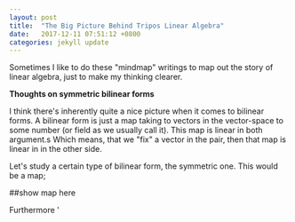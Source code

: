 ```yaml
---
layout: post
title:  "The Big Picture Behind Tripos Linear Algebra"
date:   2017-12-11 07:51:12 +0800
categories: jekyll update
---
```



<script src="https://cdnjs.cloudflare.com/ajax/libs/mathjax/2.7.0/MathJax.js?config=TeX-AMS-MML_HTMLorMML" type="text/javascript"></script>

Sometimes I like to do these "mindmap" writings to map out the story of linear algebra, just to make my thinking clearer. 

<b>
Thoughts on symmetric bilinear forms
</b>

I think there's inherently quite a nice picture when it comes to bilinear forms. A bilinear form is just a map taking to vectors in the vector-space to some number (or field as we usually call it). This map is linear in both argument.s Which means, that we "fix" a vector in the pair, then that map is linear in in the other side. 

Let's study a certain type of bilinear form, the symmetric one. This would be a map; 

##show map here 

Furthermore 
'
